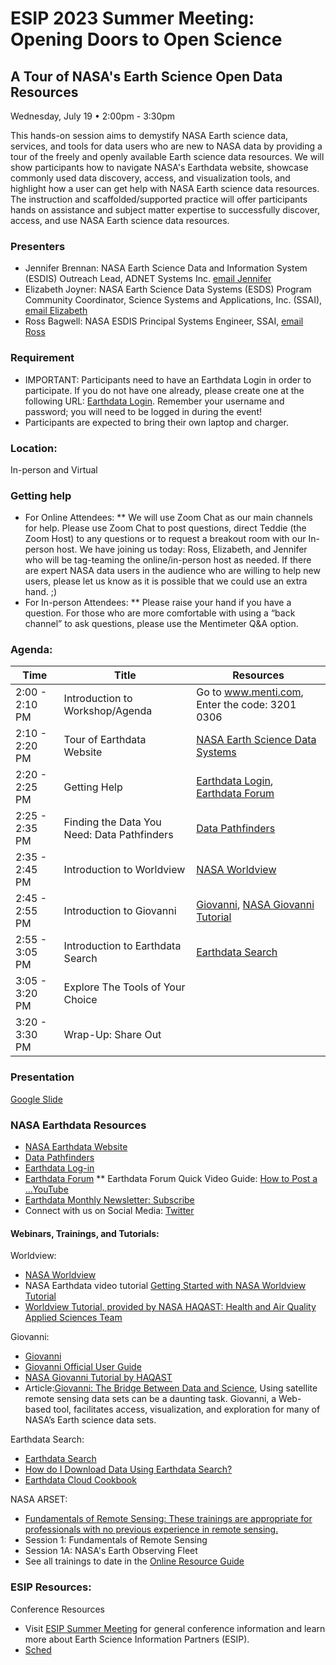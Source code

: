 # ESIP 2023 Summer Meeting: Opening Doors to Open Science
## A Tour of NASA's Earth Science Open Data Resources
Wednesday, July 19 • 2:00pm - 3:30pm

This hands-on session aims to demystify NASA Earth science data, services, and tools for data users who are new to NASA data by providing a tour of the freely and openly available Earth science data resources. We will show participants how to navigate NASA's Earthdata website, showcase commonly used data discovery, access, and visualization tools, and highlight how a user can get help with NASA Earth science data resources. The instruction and scaffolded/supported practice will offer participants hands on assistance and subject matter expertise to successfully discover, access, and use NASA Earth science data resources.

### Presenters
* Jennifer Brennan: NASA Earth Science Data and Information System (ESDIS) Outreach Lead, ADNET Systems Inc. [email Jennifer](Jennifer.L.Brennan@nasa.gov)
* Elizabeth Joyner: NASA Earth Science Data Systems (ESDS) Program Community Coordinator, Science Systems and Applications, Inc. (SSAI), [email Elizabeth](Elizabeth.r.joyner@nasa.gov)
* Ross Bagwell: NASA ESDIS Principal Systems Engineer, SSAI, [email Ross](Ross.Bagwell@nasa.gov)

### Requirement
* IMPORTANT: Participants need to have an Earthdata Login in order to participate. If you do not have one already, please create one at the following URL: [Earthdata Login](https://urs.earthdata.nasa.gov/users/new). Remember your username and password; you will need to be logged in during the event!
* Participants are expected to bring their own laptop and charger.

### Location: 
In-person and Virtual

### Getting help
* For Online Attendees:
** We will use Zoom Chat as our main channels for help. Please use Zoom Chat to post questions, direct Teddie (the Zoom Host) to any questions or to request a breakout room with our In-person host.  We have joining us today: Ross, Elizabeth, and Jennifer who will be tag-teaming the online/in-person host as needed. If there are expert NASA data users in the audience who are willing to help new users, please let us know as it is possible that we could use an extra hand. ;)
* For In-person Attendees:
** Please raise your hand if you have a question. For those who are more comfortable with using a “back channel” to ask questions, please use the Mentimeter Q&A option.  


### Agenda: 

| Time          | Title         | Resources       |
| ------------- | ------------- | ------------- |
| 2:00 - 2:10 PM  | Introduction to Workshop/Agenda  |Go to www.menti.com, Enter the code: 3201 0306 |
| 2:10 - 2:20 PM  | Tour of Earthdata Website  | [NASA Earth Science Data Systems](https://www.earthdata.nasa.gov/) | 
| 2:20 - 2:25 PM  | Getting Help   |  [Earthdata Login](https://urs.earthdata.nasa.gov/users/new), [Earthdata Forum](https://forum.earthdata.nasa.gov/)  | 
| 2:25 - 2:35 PM  | Finding the Data You Need: Data Pathfinders   |  [Data Pathfinders](https://www.earthdata.nasa.gov/learn/pathfinders)  |
| 2:35 - 2:45 PM  | Introduction to Worldview   |[NASA Worldview](https://worldview.earthdata.nasa.gov/) | [Getting Started with NASA Worldview tutorial](https://youtu.be/uMkuiRJr_-E)
| 2:45 - 2:55 PM  | Introduction to Giovanni          |[Giovanni](https://giovanni.gsfc.nasa.gov/giovanni/), [NASA Giovanni Tutorial](https://haqast.wiscweb.wisc.edu/wp-content/uploads/sites/91/2017/09/NASA-Giovanni-Tutorial-Updated-2.pdf)     | 
| 2:55 - 3:05 PM  | Introduction to Earthdata Search    |  [Earthdata Search](https://search.earthdata.nasa.gov)   |
| 3:05 - 3:20 PM  | Explore The Tools of Your Choice    |  
| 3:20 - 3:30 PM  | Wrap-Up: Share Out    |  

### Presentation
[Google Slide](https://docs.google.com/presentation/d/1SzBCdiIRjOHRQb9aOVaPZ1i-gXZYF-UZeyvFIdzTHnc/edit?usp=sharing)

### NASA Earthdata Resources
* [NASA Earthdata Website](https://earthdata.nasa.gov/) 
* [Data Pathfinders](https://www.earthdata.nasa.gov/learn/pathfinders)
* [Earthdata Log-in](https://urs.earthdata.nasa.gov/users/new)
* [Earthdata Forum](https://forum.earthdata.nasa.gov/)
** Earthdata Forum Quick Video Guide: [How to Post a ...YouTube](https://www.youtube.com/watch?v=iW_tR33BwNs)
* [Earthdata Monthly Newsletter: Subscribe](https://www.earthdata.nasa.gov/subscribe)
* Connect with us on Social Media: [Twitter](https://twitter.com/nasaearthdata) 

#### Webinars, Trainings, and Tutorials:
Worldview:
* [NASA Worldview](https://worldview.earthdata.nasa.gov/)
* NASA Earthdata video tutorial [Getting Started with NASA Worldview Tutorial](https://youtu.be/uMkuiRJr_-E)
* [Worldview Tutorial, provided by NASA HAQAST: Health and Air Quality Applied Sciences Team](https://haqast.org/wp-content/uploads/sites/91/2017/01/NASA-Worldview-Tutorial-PDF.pdf)

Giovanni:
* [Giovanni](https://giovanni.gsfc.nasa.gov/giovanni/)
* [Giovanni Official User Guide](https://giovanni.gsfc.nasa.gov/giovanni/doc/UsersManualworkingdocument.docx.html)
* [NASA Giovanni Tutorial by HAQAST](https://haqast.wiscweb.wisc.edu/wp-content/uploads/sites/91/2017/09/NASA-Giovanni-Tutorial-Updated-2.pdf)
* Article:[Giovanni: The Bridge Between Data and Science](https://eos.org/science-updates/giovanni-the-bridge-between-data-and-science), Using satellite remote sensing data sets can be a daunting task. Giovanni, a Web-based tool, facilitates access, visualization, and exploration for many of NASA’s Earth science data sets.

Earthdata Search:
* [Earthdata Search](https://search.earthdata.nasa.gov/search)
* [How do I Download Data Using Earthdata Search?](https://github.com/erjoyner/ESIP2023Summer-A-Tour-of-NASA-s-Earth-Science-Open-Data-Resources/blob/main/How%20do%20I%20Download%20Data%20Using%20Earthdata%20Search_.pdf)
* [Earthdata Cloud Cookbook](https://nasa-openscapes.github.io/earthdata-cloud-cookbook/)

NASA ARSET:
* [Fundamentals of Remote Sensing: These trainings are appropriate for professionals with no previous experience in remote sensing.](https://appliedsciences.nasa.gov/join-mission/training/english/arset-fundamentals-remote-sensing)
* Session 1: Fundamentals of Remote Sensing
* Session 1A: NASA's Earth Observing Fleet
* See all trainings to date in the [Online Resource Guide](https://appliedsciences.nasa.gov/sites/default/files/2023-01/OnlineResourceGuide_v2_2023.pdf)

### ESIP Resources:
Conference Resources
* Visit [ESIP Summer Meeting](esipfed.org/meetings) for general conference information and learn more about Earth Science Information Partners (ESIP).
* [Sched](https://sched.co/1Nocs)
